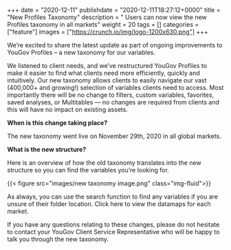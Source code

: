 +++
date = "2020-12-11"
publishdate = "2020-12-11T18:27:12+0000"
title = "New Profiles Taxonomy"
description = " Users can now view the new Profiles taxonomy in all markets"
weight = 20
tags = []
categories = ["feature"]
images = ["https://crunch.io/img/logo-1200x630.png"]
+++


We’re excited to share the latest update as part of ongoing improvements to YouGov Profiles – a new taxonomy for our variables. 

We listened to client needs, and we’ve restructured YouGov Profiles to make it easier to find what clients need more efficiently, quickly and intuitively. Our new taxonomy allows clients to easily navigate our vast (400,000+ and growing!) selection of variables clients need to access. Most importantly there will be no change to filters, custom variables, favorites, saved analyses, or Multitables — no changes are required from clients and this will have no impact on existing assets.


**When is this change taking place?** 

The new taxonomy went live on November 29th, 2020 in all global markets. 


**What is the new structure?**

Here is an overview of how the old taxonomy translates into the new structure so you can find the variables you’re looking for.

{{< figure src="images/new taxonomy image.png" class="img-fluid">}}

As always, you can use the search function to find any variables if you are unsure of their folder location. Click here to view the datamaps for each market.

If you have any questions relating to these changes, please do not hesitate to contact your YouGov Client Service Representative who will be happy to talk you through the new taxonomy. 
 
